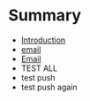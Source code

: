 # Summary

* [Introduction](README.md)
* [email](bobwu0214@gmail.com)
* [Email](bobwu0214@gmail.com)
* TEST ALL 
* test push
* test push again
